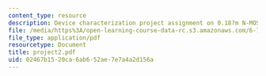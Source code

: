 ```yaml
---
content_type: resource
description: Device characterization project assignment on 0.18?m N-MOSFET characterization.
file: /media/https%3A/open-learning-course-data-rc.s3.amazonaws.com/6-720j-integrated-microelectronic-devices-spring-2007/02467b1520ca6ab652ae7e7a4a2d156a_project2.pdf
file_type: application/pdf
resourcetype: Document
title: project2.pdf
uid: 02467b15-20ca-6ab6-52ae-7e7a4a2d156a
---
```

